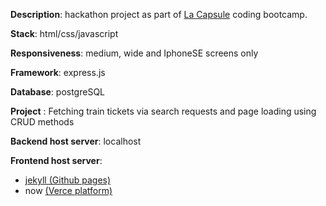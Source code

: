 __Description__: hackathon project as part of [La Capsule](https://www.lacapsule.academy/) coding bootcamp.

__Stack__: html/css/javascript

__Responsiveness__: medium, wide and IphoneSE screens only

__Framework__: express.js

__Database__: postgreSQL

__Project__ : Fetching train tickets via search requests and page loading using CRUD methods

__Backend host server__: localhost

__Frontend host server__: 
- [jekyll (Github pages)](https://nedj78.github.io/TicketHack/)
- now [(Verce platform)](https://tickethack-nu.vercel.app/)

